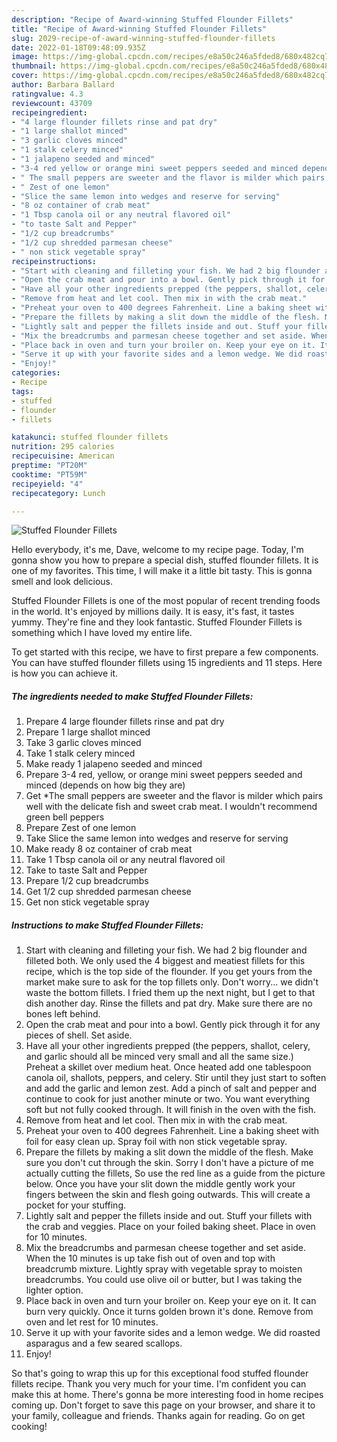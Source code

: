 ```yaml
---
description: "Recipe of Award-winning Stuffed Flounder Fillets"
title: "Recipe of Award-winning Stuffed Flounder Fillets"
slug: 2029-recipe-of-award-winning-stuffed-flounder-fillets
date: 2022-01-18T09:48:09.935Z
image: https://img-global.cpcdn.com/recipes/e8a50c246a5fded8/680x482cq70/stuffed-flounder-fillets-recipe-main-photo.jpg
thumbnail: https://img-global.cpcdn.com/recipes/e8a50c246a5fded8/680x482cq70/stuffed-flounder-fillets-recipe-main-photo.jpg
cover: https://img-global.cpcdn.com/recipes/e8a50c246a5fded8/680x482cq70/stuffed-flounder-fillets-recipe-main-photo.jpg
author: Barbara Ballard
ratingvalue: 4.3
reviewcount: 43709
recipeingredient:
- "4 large flounder fillets rinse and pat dry"
- "1 large shallot minced"
- "3 garlic cloves minced"
- "1 stalk celery minced"
- "1 jalapeno seeded and minced"
- "3-4 red yellow or orange mini sweet peppers seeded and minced depends on how big they are"
- " The small peppers are sweeter and the flavor is milder which pairs well with the delicate fish and sweet crab meat I wouldnt recommend green bell peppers"
- " Zest of one lemon"
- "Slice the same lemon into wedges and reserve for serving"
- "8 oz container of crab meat"
- "1 Tbsp canola oil or any neutral flavored oil"
- "to taste Salt and Pepper"
- "1/2 cup breadcrumbs"
- "1/2 cup shredded parmesan cheese"
- " non stick vegetable spray"
recipeinstructions:
- "Start with cleaning and filleting your fish. We had 2 big flounder and filleted both. We only used the 4 biggest and meatiest fillets for this recipe, which is the top side of the flounder. If you get yours from the market make sure to ask for the top fillets only. Don't worry... we didn't waste the bottom fillets. I fried them up the next night, but I get to that dish another day. Rinse the fillets and pat dry. Make sure there are no bones left behind."
- "Open the crab meat and pour into a bowl. Gently pick through it for any pieces of shell. Set aside."
- "Have all your other ingredients prepped (the peppers, shallot, celery, and garlic should all be minced very small and all the same size.) Preheat a skillet over medium heat. Once heated add one tablespoon canola oil, shallots, peppers, and celery. Stir until they just start to soften and add the garlic and lemon zest. Add a pinch of salt and pepper and continue to cook for just another minute or two. You want everything soft but not fully cooked through. It will finish in the oven with the fish."
- "Remove from heat and let cool. Then mix in with the crab meat."
- "Preheat your oven to 400 degrees Fahrenheit. Line a baking sheet with foil for easy clean up. Spray foil with non stick vegetable spray."
- "Prepare the fillets by making a slit down the middle of the flesh. Make sure you don't cut through the skin. Sorry I don't have a picture of me actually cutting the fillets, So use the red line as a guide from the picture below. Once you have your slit down the middle gently work your fingers between the skin and flesh going outwards. This will create a pocket for your stuffing."
- "Lightly salt and pepper the fillets inside and out. Stuff your fillets with the crab and veggies. Place on your foiled baking sheet. Place in oven for 10 minutes."
- "Mix the breadcrumbs and parmesan cheese together and set aside. When the 10 minutes is up take fish out of oven and top with breadcrumb mixture. Lightly spray with vegetable spray to moisten breadcrumbs. You could use olive oil or butter, but I was taking the lighter option."
- "Place back in oven and turn your broiler on. Keep your eye on it. It can burn very quickly. Once it turns golden brown it's done. Remove from oven and let rest for 10 minutes."
- "Serve it up with your favorite sides and a lemon wedge. We did roasted asparagus and a few seared scallops."
- "Enjoy!"
categories:
- Recipe
tags:
- stuffed
- flounder
- fillets

katakunci: stuffed flounder fillets 
nutrition: 295 calories
recipecuisine: American
preptime: "PT20M"
cooktime: "PT59M"
recipeyield: "4"
recipecategory: Lunch

---
```



![Stuffed Flounder Fillets](https://img-global.cpcdn.com/recipes/e8a50c246a5fded8/680x482cq70/stuffed-flounder-fillets-recipe-main-photo.jpg)

Hello everybody, it's me, Dave, welcome to my recipe page. Today, I'm gonna show you how to prepare a special dish, stuffed flounder fillets. It is one of my favorites. This time, I will make it a little bit tasty. This is gonna smell and look delicious.



Stuffed Flounder Fillets is one of the most popular of recent trending foods in the world. It's enjoyed by millions daily. It is easy, it's fast, it tastes yummy. They're fine and they look fantastic. Stuffed Flounder Fillets is something which I have loved my entire life.


To get started with this recipe, we have to first prepare a few components. You can have stuffed flounder fillets using 15 ingredients and 11 steps. Here is how you can achieve it.

<!--inarticleads1-->

##### The ingredients needed to make Stuffed Flounder Fillets:

1. Prepare 4 large flounder fillets rinse and pat dry
1. Prepare 1 large shallot minced
1. Take 3 garlic cloves minced
1. Take 1 stalk celery minced
1. Make ready 1 jalapeno seeded and minced
1. Prepare 3-4 red, yellow, or orange mini sweet peppers seeded and minced (depends on how big they are)
1. Get  *The small peppers are sweeter and the flavor is milder which pairs well with the delicate fish and sweet crab meat. I wouldn't recommend green bell peppers
1. Prepare  Zest of one lemon
1. Take Slice the same lemon into wedges and reserve for serving
1. Make ready 8 oz container of crab meat
1. Take 1 Tbsp canola oil or any neutral flavored oil
1. Take to taste Salt and Pepper
1. Prepare 1/2 cup breadcrumbs
1. Get 1/2 cup shredded parmesan cheese
1. Get  non stick vegetable spray




<!--inarticleads2-->

##### Instructions to make Stuffed Flounder Fillets:

1. Start with cleaning and filleting your fish. We had 2 big flounder and filleted both. We only used the 4 biggest and meatiest fillets for this recipe, which is the top side of the flounder. If you get yours from the market make sure to ask for the top fillets only. Don't worry... we didn't waste the bottom fillets. I fried them up the next night, but I get to that dish another day. Rinse the fillets and pat dry. Make sure there are no bones left behind.
1. Open the crab meat and pour into a bowl. Gently pick through it for any pieces of shell. Set aside.
1. Have all your other ingredients prepped (the peppers, shallot, celery, and garlic should all be minced very small and all the same size.) Preheat a skillet over medium heat. Once heated add one tablespoon canola oil, shallots, peppers, and celery. Stir until they just start to soften and add the garlic and lemon zest. Add a pinch of salt and pepper and continue to cook for just another minute or two. You want everything soft but not fully cooked through. It will finish in the oven with the fish.
1. Remove from heat and let cool. Then mix in with the crab meat.
1. Preheat your oven to 400 degrees Fahrenheit. Line a baking sheet with foil for easy clean up. Spray foil with non stick vegetable spray.
1. Prepare the fillets by making a slit down the middle of the flesh. Make sure you don't cut through the skin. Sorry I don't have a picture of me actually cutting the fillets, So use the red line as a guide from the picture below. Once you have your slit down the middle gently work your fingers between the skin and flesh going outwards. This will create a pocket for your stuffing.
1. Lightly salt and pepper the fillets inside and out. Stuff your fillets with the crab and veggies. Place on your foiled baking sheet. Place in oven for 10 minutes.
1. Mix the breadcrumbs and parmesan cheese together and set aside. When the 10 minutes is up take fish out of oven and top with breadcrumb mixture. Lightly spray with vegetable spray to moisten breadcrumbs. You could use olive oil or butter, but I was taking the lighter option.
1. Place back in oven and turn your broiler on. Keep your eye on it. It can burn very quickly. Once it turns golden brown it's done. Remove from oven and let rest for 10 minutes.
1. Serve it up with your favorite sides and a lemon wedge. We did roasted asparagus and a few seared scallops.
1. Enjoy!




So that's going to wrap this up for this exceptional food stuffed flounder fillets recipe. Thank you very much for your time. I'm confident you can make this at home. There's gonna be more interesting food in home recipes coming up. Don't forget to save this page on your browser, and share it to your family, colleague and friends. Thanks again for reading. Go on get cooking!
